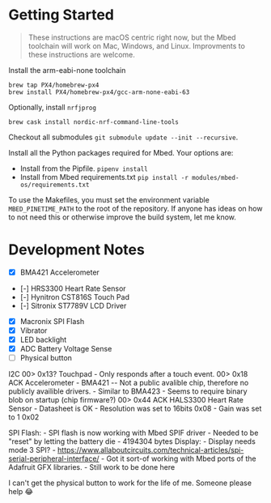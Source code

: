 # Getting Started

> These instructions are macOS centric right now, but the Mbed toolchain will work on Mac, Windows, and Linux. Improvments to these instructions are welcome. 

Install the arm-eabi-none toolchain
```
brew tap PX4/homebrew-px4
brew install PX4/homebrew-px4/gcc-arm-none-eabi-63
```

Optionally, install `nrfjprog`
```
brew cask install nordic-nrf-command-line-tools
```

Checkout all submodules `git submodule update --init --recursive`.

Install all the Python packages required for Mbed. Your options are:
- Install from the Pipfile. `pipenv install`
- Install from Mbed requirements.txt `pip install -r modules/mbed-os/requirements.txt`

To use the Makefiles, you must set the environment variable `MBED_PINETIME_PATH` to the root of the repository. If anyone has ideas on how to not need this or otherwise improve the build system, let me know.



# Development Notes

- [x] BMA421 Accelerometer
- [-] HRS3300 Heart Rate Sensor
- [-] Hynitron CST816S Touch Pad
- [-] Sitronix ST7789V LCD Driver
- [x] Macronix SPI Flash
- [x] Vibrator
- [x] LED backlight
- [x] ADC Battery Voltage Sense
- [ ] Physical button

I2C 
00> 0x13? Touchpad
	- Only responds after a touch event.
00> 0x18 ACK Accelerometer
	- BMA421 -- Not a public avalible chip, therefore no publicly availible drivers.
	- Similar to BMA423
	- Seems to require binary blob on startup (chip firmware?)
00> 0x44 ACK HALS3300 Heart Rate Sensor
	- Datasheet is OK
	- Resolution was set to 16bits 0x08
	- Gain was set to 1 0x02

SPI
Flash:
	- SPI flash is now working with Mbed SPIF driver
	- Needed to be "reset" by letting the battery die
	- 4194304 bytes
Display:
	- Display needs mode 3 SPI?
	- https://www.allaboutcircuits.com/technical-articles/spi-serial-peripheral-interface/
	- Got it sort-of working with Mbed ports of the Adafruit GFX libraries. 
	- Still work to be done here

I can't get the physical button to work for the life of me. Someone please help 😂